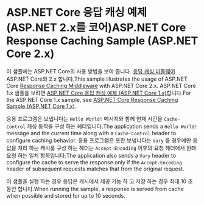 # <a name="aspnet-core-response-caching-sample-aspnet-core-2x"></a><span data-ttu-id="bba17-101">ASP.NET Core 응답 캐싱 예제 (ASP.NET 2.x를 코어)</span><span class="sxs-lookup"><span data-stu-id="bba17-101">ASP.NET Core Response Caching Sample (ASP.NET Core 2.x)</span></span>

<span data-ttu-id="bba17-102">이 샘플에는 ASP.NET Core의 사용 방법을 보여 줍니다. [응답 캐싱 미들웨어](xref:performance/caching/middleware) ASP.NET Core와 2.x 합니다.</span><span class="sxs-lookup"><span data-stu-id="bba17-102">This sample illustrates the usage of ASP.NET Core [Response Caching Middleware](xref:performance/caching/middleware) with ASP.NET Core 2.x.</span></span> <span data-ttu-id="bba17-103">ASP.NET Core 1.x 샘플을 보려면 [ASP.NET Core 응답 캐싱 예제 (ASP.NET Core 1.x)](https://github.com/aspnet/Docs/tree/master/aspnetcore/performance/caching/middleware/samples/1.x)합니다.</span><span class="sxs-lookup"><span data-stu-id="bba17-103">For the ASP.NET Core 1.x sample, see [ASP.NET Core Response Caching Sample (ASP.NET Core 1.x)](https://github.com/aspnet/Docs/tree/master/aspnetcore/performance/caching/middleware/samples/1.x).</span></span>

<span data-ttu-id="bba17-104">응용 프로그램은 보냅니다는 `Hello World!` 메시지와 함께 현재 시간을 `Cache-Control` 캐싱 동작을 구성 하는 헤더입니다.</span><span class="sxs-lookup"><span data-stu-id="bba17-104">The application sends a `Hello World!` message and the current time along with a `Cache-Control` header to configure caching behavior.</span></span> <span data-ttu-id="bba17-105">응용 프로그램은 또한 보냅니다는 `Vary` 를 경우에만 응답을 처리 하는 캐시를 구성 하는 헤더는 `Accept-Encoding` 이후의 요청 헤더에서 원래 요청 하는 일치 항목입니다.</span><span class="sxs-lookup"><span data-stu-id="bba17-105">The application also sends a `Vary` header to configure the cache to serve the response only if the `Accept-Encoding` header of subsequent requests matches that from the original request.</span></span>

<span data-ttu-id="bba17-106">이 샘플을 실행 하는 경우 응답은 캐시에서 제공 가능 하 고 저장 하는 경우 최대 10 초 동안 합니다.</span><span class="sxs-lookup"><span data-stu-id="bba17-106">When running the sample, a response is served from cache when possible and stored for up to 10 seconds.</span></span>

